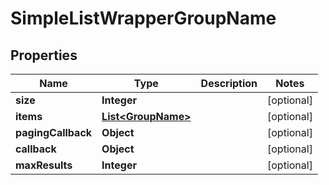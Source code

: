 

# SimpleListWrapperGroupName


## Properties

Name | Type | Description | Notes
------------ | ------------- | ------------- | -------------
**size** | **Integer** |  |  [optional]
**items** | [**List&lt;GroupName&gt;**](GroupName.md) |  |  [optional]
**pagingCallback** | **Object** |  |  [optional]
**callback** | **Object** |  |  [optional]
**maxResults** | **Integer** |  |  [optional]



